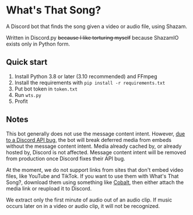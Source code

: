 What's That Song?
==

A Discord bot that finds the song given a video or audio file, using Shazam.

Written in Discord.py ~~because I like torturing myself~~ because ShazamIO exists only in Python form.

## Quick start

1. Install Python 3.8 or later (3.10 recommended) and FFmpeg
2. Install the requirements with `pip install -r requirements.txt`
3. Put bot token in `token.txt`
4. Run `wts.py`
5. Profit

## Notes

This bot generally does not use the message content intent. However, [due to a Discord API bug](https://github.com/discord/discord-api-docs/issues/5406), the bot will break deferred media from embeds without the message content intent. Media already cached by, or already hosted by, Discord is not affected. Message content intent will be removed from production once Discord fixes their API bug.

At the moment, we do not support links from sites that don't embed video files, like YouTube and TikTok. If you want to use them with What's That Song?, download them using something like [Cobalt](https://co.wukko.me/), then either attach the media link or reupload it to Discord.

We extract only the first minute of audio out of an audio clip. If music occurs later on in a video or audio clip, it will not be recognized.